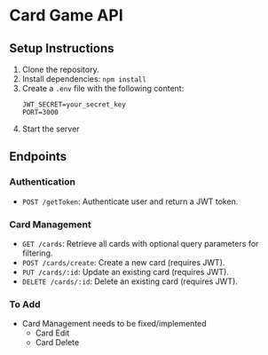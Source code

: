 # Card Game API

## Setup Instructions

1. Clone the repository.
2. Install dependencies: `npm install`
3. Create a `.env` file with the following content:
    ```
    JWT_SECRET=your_secret_key
    PORT=3000
    ```
4. Start the server 

## Endpoints

### Authentication
- `POST /getToken`: Authenticate user and return a JWT token.

### Card Management
- `GET /cards`: Retrieve all cards with optional query parameters for filtering.
- `POST /cards/create`: Create a new card (requires JWT).
- `PUT /cards/:id`: Update an existing card (requires JWT).
- `DELETE /cards/:id`: Delete an existing card (requires JWT).

### To Add
- Card Management needs to be fixed/implemented
    - Card Edit
    - Card Delete

